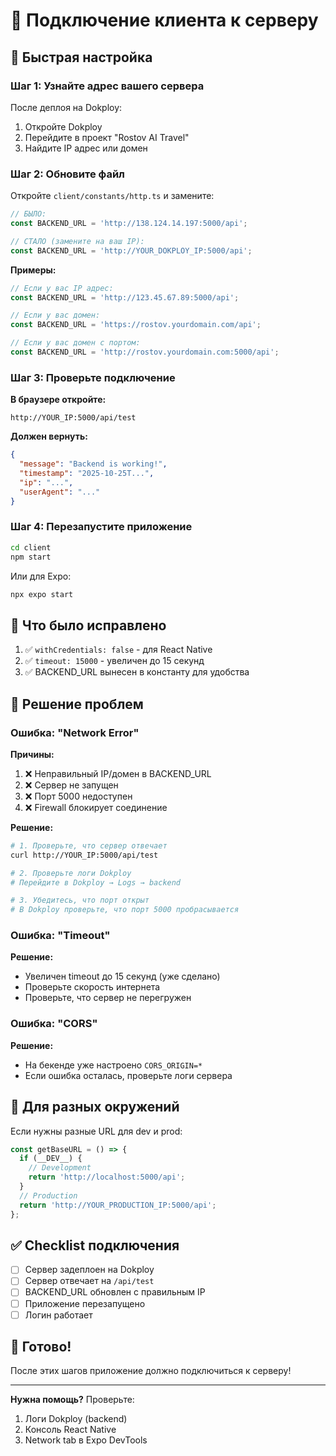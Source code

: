 # 📱 Подключение клиента к серверу

## 🎯 Быстрая настройка

### Шаг 1: Узнайте адрес вашего сервера

После деплоя на Dokploy:
1. Откройте Dokploy
2. Перейдите в проект "Rostov AI Travel"
3. Найдите IP адрес или домен

### Шаг 2: Обновите файл

Откройте `client/constants/http.ts` и замените:

```typescript
// БЫЛО:
const BACKEND_URL = 'http://138.124.14.197:5000/api';

// СТАЛО (замените на ваш IP):
const BACKEND_URL = 'http://YOUR_DOKPLOY_IP:5000/api';
```

**Примеры:**

```typescript
// Если у вас IP адрес:
const BACKEND_URL = 'http://123.45.67.89:5000/api';

// Если у вас домен:
const BACKEND_URL = 'https://rostov.yourdomain.com/api';

// Если у вас домен с портом:
const BACKEND_URL = 'http://rostov.yourdomain.com:5000/api';
```

### Шаг 3: Проверьте подключение

**В браузере откройте:**
```
http://YOUR_IP:5000/api/test
```

**Должен вернуть:**
```json
{
  "message": "Backend is working!",
  "timestamp": "2025-10-25T...",
  "ip": "...",
  "userAgent": "..."
}
```

### Шаг 4: Перезапустите приложение

```bash
cd client
npm start
```

Или для Expo:
```bash
npx expo start
```

## 🔧 Что было исправлено

1. ✅ `withCredentials: false` - для React Native
2. ✅ `timeout: 15000` - увеличен до 15 секунд
3. ✅ BACKEND_URL вынесен в константу для удобства

## 🐛 Решение проблем

### Ошибка: "Network Error"

**Причины:**
1. ❌ Неправильный IP/домен в BACKEND_URL
2. ❌ Сервер не запущен
3. ❌ Порт 5000 недоступен
4. ❌ Firewall блокирует соединение

**Решение:**
```bash
# 1. Проверьте, что сервер отвечает
curl http://YOUR_IP:5000/api/test

# 2. Проверьте логи Dokploy
# Перейдите в Dokploy → Logs → backend

# 3. Убедитесь, что порт открыт
# В Dokploy проверьте, что порт 5000 пробрасывается
```

### Ошибка: "Timeout"

**Решение:**
- Увеличен timeout до 15 секунд (уже сделано)
- Проверьте скорость интернета
- Проверьте, что сервер не перегружен

### Ошибка: "CORS"

**Решение:**
- На бекенде уже настроено `CORS_ORIGIN=*`
- Если ошибка осталась, проверьте логи сервера

## 📱 Для разных окружений

Если нужны разные URL для dev и prod:

```typescript
const getBaseURL = () => {
  if (__DEV__) {
    // Development
    return 'http://localhost:5000/api';
  }
  // Production
  return 'http://YOUR_PRODUCTION_IP:5000/api';
};
```

## ✅ Checklist подключения

- [ ] Сервер задеплоен на Dokploy
- [ ] Сервер отвечает на `/api/test`
- [ ] BACKEND_URL обновлен с правильным IP
- [ ] Приложение перезапущено
- [ ] Логин работает

## 🎉 Готово!

После этих шагов приложение должно подключиться к серверу!

---

**Нужна помощь?** Проверьте:
1. Логи Dokploy (backend)
2. Консоль React Native
3. Network tab в Expo DevTools

